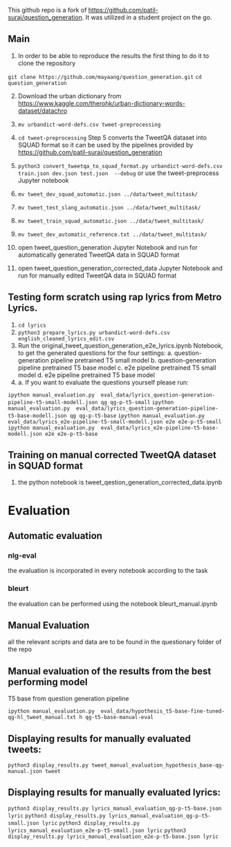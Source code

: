 This github repo is a fork of https://github.com/patil-suraj/question_generation. It was utilized in a student project on the go.

## Main

1. In order to be able to reproduce the results the first thing to do it to clone the repository

`git clone https://github.com/mayaang/question_generation.git`
`cd question_generation`

2. Download the urban dictionary from https://www.kaggle.com/therohk/urban-dictionary-words-dataset/datachro

3. `mv urbandict-word-defs.csv tweet-preprocessing`
4. `cd tweet-preprocessing`
Step 5 converts the TweetQA dataset into SQUAD format so it can be used by the pipelines provided by https://github.com/patil-suraj/question_generation
5. `python3 convert_tweetqa_to_squad_format.py urbandict-word-defs.csv train.json dev.json test.json  --debug` or use the tweet-preprocess Jupyter notebook
6. `mv tweet_dev_squad_automatic.json ../data/tweet_multitask/`
7. `mv tweet_test_slang_automatic.json ../data/tweet_multitask/`
8. `mv tweet_train_squad_automatic.json ../data/tweet_multitask/`
9. `mv tweet_dev_automatic_reference.txt ../data/tweet_multitask/`
10. open tweet_question_generation Jupyter Notebook and run for automatically generated TweetQA data in SQUAD format
11. open tweet_question_generation_corrected_data Jupyter Notebook and run for manually edited TweetQA data in SQUAD format


## Testing form scratch using rap lyrics from Metro Lyrics.

1. `cd lyrics`
2. `python3 prepare_lyrics.py urbandict-word-defs.csv english_cleaned_lyrics_edit.csv`
3. Run the original_tweet_question_generation_e2e_lyrics.ipynb Notebook, to get the generated questions for the four settings:
	a. question-generation pipeline pretrained T5 small model
	b. question-generation pipeline pretrained T5 base model
	c. e2e pipeline pretrained T5 small model
	d. e2e pipeline pretrained T5 base model
4.
	a. If you want to evaluate the questions yourself please run:

`ipython manual_evaluation.py  eval_data/lyrics_question-generation-pipeline-t5-small-modell.json qg qg-p-t5-small`
`ipython manual_evaluation.py  eval_data/lyrics_question-generation-pipeline-t5-base-modell.json qg qg-p-t5-base`
`ipython manual_evaluation.py  eval_data/lyrics_e2e-pipeline-t5-small-modell.json e2e e2e-p-t5-small`
`ipython manual_evaluation.py  eval_data/lyrics_e2e-pipeline-t5-base-modell.json e2e e2e-p-t5-base`



## Training on manual corrected TweetQA dataset in SQUAD format

1. the python notebook is tweet_qestion_generation_corrected_data.ipynb

# Evaluation

## Automatic evaluation

### nlg-eval

the evaluation is incorporated in every notebook according to the task

### bleurt

the evaluation can be performed using the notebook bleurt_manual.ipynb

## Manual Evaluation
all the relevant scripts and data are to be found in the questionary folder of the repo

## Manual evaluation of the results from the best performing model

T5 base from question generation pipeline

`ipython manual_evaluation.py  eval_data/hypothesis_t5-base-fine-tuned-qg-hl_tweet_manual.txt h qg-t5-base-manual-eval`

## Displaying results for manually evaluated tweets:
`python3 display_results.py tweet_manual_evaluation_hypothesis_base-qg-manual.json tweet`

## Displaying results for manually evaluated lyrics:

`python3 display_results.py lyrics_manual_evaluation_qg-p-t5-base.json lyric`
`python3 display_results.py lyrics_manual_evaluation_qg-p-t5-small.json lyric`
`python3 display_results.py lyrics_manual_evaluation_e2e-p-t5-small.json lyric`
`python3 display_results.py lyrics_manual_evaluation_e2e-p-t5-base.json lyric`
